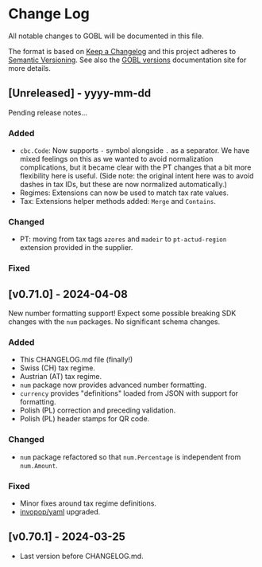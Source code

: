 # Change Log

All notable changes to GOBL will be documented in this file.

The format is based on [Keep a Changelog](http://keepachangelog.com/) and this project adheres to [Semantic Versioning](http://semver.org/). See also the [GOBL versions](https://docs.gobl.org/overview/versions) documentation site for more details.

## [Unreleased] - yyyy-mm-dd

Pending release notes...

### Added

- `cbc.Code`: Now supports `-` symbol alongside `.` as a separator. We have mixed feelings on this as we wanted to avoid normalization complications, but it became clear with the PT changes that a bit more flexibility here is useful. (Side note: the original intent here was to avoid dashes in tax IDs, but these are now normalized automatically.)
- Regimes: Extensions can now be used to match tax rate values.
- Tax: Extensions helper methods added: `Merge` and `Contains`.

### Changed

- PT: moving from tax tags `azores` and `madeir` to `pt-actud-region` extension provided in the supplier.

### Fixed

## [v0.71.0] - 2024-04-08

New number formatting support! Expect some possible breaking SDK changes with the `num` packages. No significant schema changes.

### Added

- This CHANGELOG.md file (finally!)
- Swiss (CH) tax regime.
- Austrian (AT) tax regime.
- `num` package now provides advanced number formatting.
- `currency` provides "definitions" loaded from JSON with support for formatting.
- Polish (PL) correction and preceding validation.
- Polish (PL) header stamps for QR code.

### Changed

- `num` package refactored so that `num.Percentage` is independent from `num.Amount`.

### Fixed

- Minor fixes around tax regime definitions.
- [invopop/yaml](https://github.com/invopop/yaml) upgraded.

## [v0.70.1] - 2024-03-25

- Last version before CHANGELOG.md.
